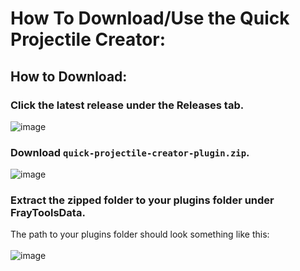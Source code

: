 # How To Download/Use the Quick Projectile Creator:

## How to Download:

### Click the latest release under the Releases tab.

![image](https://github.com/user-attachments/assets/0957edb4-f7d5-45eb-aef2-45978c24a7b2)

### Download `quick-projectile-creator-plugin.zip`.

![image](https://github.com/user-attachments/assets/ba3fa76e-aa34-4825-bd84-49d14e290512)


### Extract the zipped folder to your plugins folder under FrayToolsData.
The path to your plugins folder should look something like this: <br/> <br/>
![image](https://github.com/user-attachments/assets/1b01a988-df0b-4e95-9df7-e91d21c6f001)


